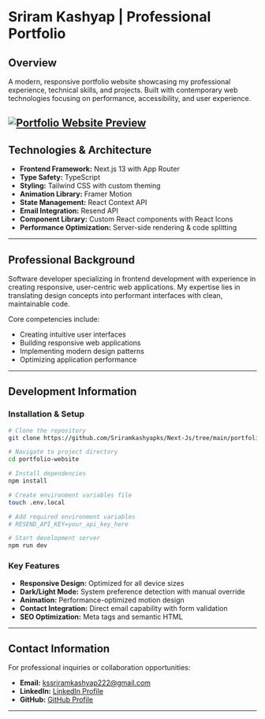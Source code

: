 # Sriram Kashyap | Professional Portfolio

## Overview

A modern, responsive portfolio website showcasing my professional experience, technical skills, and projects. Built with contemporary web technologies focusing on performance, accessibility, and user experience.

[![Portfolio Website Preview](https://img.shields.io/badge/Live-Portfolio-blue)](https://sriramkashyap-portfolio.vercel.app)
---

## Technologies & Architecture

- **Frontend Framework:** Next.js 13 with App Router
- **Type Safety:** TypeScript
- **Styling:** Tailwind CSS with custom theming
- **Animation Library:** Framer Motion
- **State Management:** React Context API
- **Email Integration:** Resend API
- **Component Library:** Custom React components with React Icons
- **Performance Optimization:** Server-side rendering & code splitting

---

## Professional Background

Software developer specializing in frontend development with experience in creating responsive, user-centric web applications. My expertise lies in translating design concepts into performant interfaces with clean, maintainable code.

Core competencies include:
- Creating intuitive user interfaces
- Building responsive web applications
- Implementing modern design patterns
- Optimizing application performance

---

## Development Information

### Installation & Setup

```bash
# Clone the repository
git clone https://github.com/Sriramkashyapks/Next-Js/tree/main/portfolio-website

# Navigate to project directory
cd portfolio-website

# Install dependencies
npm install

# Create environment variables file
touch .env.local

# Add required environment variables
# RESEND_API_KEY=your_api_key_here

# Start development server
npm run dev
```

### Key Features

- **Responsive Design:** Optimized for all device sizes
- **Dark/Light Mode:** System preference detection with manual override
- **Animation:** Performance-optimized motion design
- **Contact Integration:** Direct email capability with form validation
- **SEO Optimization:** Meta tags and semantic HTML

---

## Contact Information

For professional inquiries or collaboration opportunities:

- **Email:** [kssriramkashyap222@gmail.com](mailto:kssriramkashyap222@gmail.com)
- **LinkedIn:** [LinkedIn Profile](https://linkedin.com/in/sriramkashyapks)
- **GitHub:** [GitHub Profile](https://github.com/Sriramkashyapks)

---
